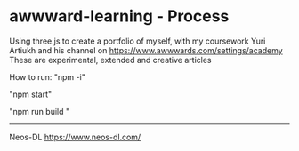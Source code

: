 ﻿# awwward-learning - Process 
Using three.js to create a portfolio of myself, with my coursework
Yuri Artiukh and his channel on https://www.awwwards.com/settings/academy
These are experimental, extended and creative articles

How to run: 
"npm -i"

"npm start"

"npm run build "



-------
Neos-DL
https://www.neos-dl.com/

